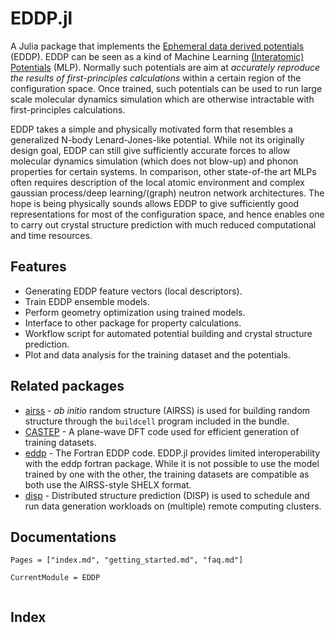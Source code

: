 # EDDP.jl

A Julia package that implements the [Ephemeral data derived potentials](https://journals.aps.org/prb/abstract/10.1103/PhysRevB.106.014102) (EDDP).
EDDP can be seen as a kind of Machine Learning [(Interatomic) Potentials](https://en.wikipedia.org/wiki/Interatomic_potential) (MLP). 
Normally such potentials are aim at *accurately reproduce the results of first-principles calculations* within a certain region of the configuration space.
Once trained, such potentials can be used to run large scale molecular dynamics simulation which are otherwise intractable with first-principles calculations. 

EDDP takes a simple and physically motivated form that resembles a generalized N-body Lenard-Jones-like potential.
While not its originally design goal, EDDP can still give sufficiently accurate forces to allow molecular dynamics simulation (which does not blow-up) and phonon properties for certain systems. 
In comparison, other state-of-the art MLPs often requires  description of the local atomic environment and complex gaussian process/deep learning/(graph) neutron network architectures.
The hope is being physically sounds allows EDDP to give sufficiently good representations for most of the configuration space,
and hence enables one to carry out crystal structure prediction with much reduced computational and time resources.

## Features

- Generating EDDP feature vectors (local descriptors).
- Train EDDP ensemble models.
- Perform geometry optimization using trained models. 
- Interface to other package for property calculations.
- Workflow script for automated potential building and crystal structure prediction.
- Plot and data analysis for the training dataset and the potentials.

## Related packages

- [airss](https://www.mtg.msm.cam.ac.uk/Codes/AIRSS) - *ab initio* random structure (AIRSS) is used for building random structure through the `buildcell` program included in the bundle.
- [CASTEP](http://www.castep.org) - A plane-wave DFT code used for efficient generation of  training datasets. 
- [eddp](https://www.mtg.msm.cam.ac.uk/Codes/EDDP) - The Fortran EDDP code. EDDP.jl provides limited interoperability with the eddp fortran package. While it is not possible to use the model trained by one with the other, the training datasets are compatible as both use the AIRSS-style SHELX format.
- [disp](https://zhubonan.github.io/disp) - Distributed structure prediction (DISP) is used to schedule and run data generation workloads on (multiple) remote computing clusters. 


## Documentations

```@contents
Pages = ["index.md", "getting_started.md", "faq.md"]
```

```@meta
CurrentModule = EDDP
```

```@docs
```

## Index

```@index
```